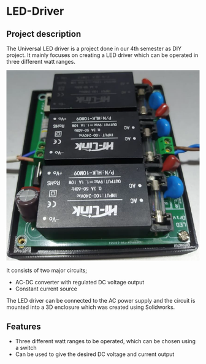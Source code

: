 # LED-Driver
## Project description

The Universal LED driver is a project done in our 4th semester as DIY project. It mainly focuses on creating a LED driver which can be operated in three different watt ranges.

![LED Driver](LED_Driver.png)


It consists of two major circuits;
- AC-DC converter with regulated DC voltage output
- Constant current source

The LED driver can be connected to the AC power supply and the circuit is mounted into a 3D enclosure which was created using Solidworks.

## Features
- Three different watt ranges to be operated, which can be chosen using a switch
- Can be used to give the desired DC voltage and current output
